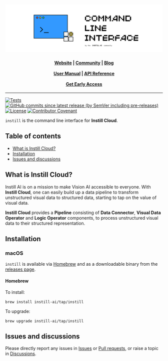 <h1 align="center">
  <img src="https://raw.githubusercontent.com/instill-ai/.github/main/img/cli.png" alt="Instill AI - Where Visual Data Preparation Made for All" />
</h1>

<h4 align="center">
    <a href="https://www.instill.tech">Website</a> |
    <a href="https://discord.gg/sevxWsqpGh">Community</a> |
    <a href="https://blog.instill.tech">Blog</a><br/><br/>
    <a href="https://www.instill.tech">User Manual</a> |
    <a href="https://discord.gg/sevxWsqpGh">API Reference</a><br/><br/>
    <a href="https://www.instill.tech/get-access"><strong>Get Early Access</strong></a>
</h4>

---

[![Tests](https://github.com/instill-ai/cli/actions/workflows/go.yml/badge.svg?branch=main&event=push)](https://github.com/instill-ai/cli/actions/workflows/go.yml)
[![GitHub commits since latest release (by SemVer including pre-releases)](https://img.shields.io/github/release/instill-ai/cli.svg?include_prereleases&label=Release&color=lightblue)](https://github.com/instill-ai/cli/releases/latest)
[![License](https://img.shields.io/github/license/instill-ai/cli.svg?color=lightblue&label=License)](./License.md)
[![Contributor Covenant](https://img.shields.io/badge/Contributor%20Covenant-2.1-lightblue.svg)](.github/code_of_conduct.md)

`instill` is the command line interface for **Instill Cloud**.

## Table of contents <!-- omit in toc -->
- [What is Instill Cloud?](#what-is-instill-cloud)
- [Installation](#installation)
- [Issues and discussions](#issues-and-discussions)

## What is Instill Cloud?

Instill AI is on a mission to make Vision AI accessible to everyone. With **Instill Cloud**, one can easily build up a data pipeline to transform unstructured visual data to structured data, starting to tap on the value of visual data.

**Instill Cloud** provides a **Pipeline** consisting of **Data Connector**, **Visual Data Operator** and **Logic Operator** components, to process unstructured visual data to their structured representation.

## Installation

### macOS <!-- omit in toc -->

`instill` is available via [Homebrew][] and as a downloadable binary from the [releases page][].

#### Homebrew <!-- omit in toc -->

To install:
```
brew install instill-ai/tap/instill
```

To upgrade:
```
brew upgrade instill-ai/tap/instill
```

## Issues and discussions
Please directly report any issues in [Issues](https://github.com/instill-ai/cli/issues) or [Pull requests](https://github.com/instill-ai/cli/pulls), or raise a topic in [Discussions](https://github.com/instill-ai/cli/discussions).

[Homebrew]: https://brew.sh
[releases page]: https://github.com/instill-ai/cli/releases/latest
